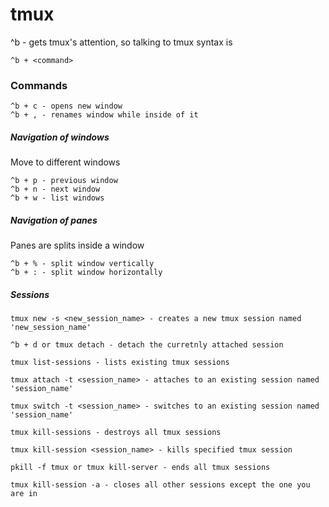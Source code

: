 # tmux

^b - gets tmux's attention, so talking to tmux syntax is 

```
^b + <command>
```

### Commands

    ^b + c - opens new window
    ^b + , - renames window while inside of it
    
##### Navigation of windows

Move to different windows

    ^b + p - previous window
    ^b + n - next window
    ^b + w - list windows
    
##### Navigation of panes

Panes are splits inside a window

    ^b + % - split window vertically
    ^b + : - split window horizontally
    
##### Sessions

    tmux new -s <new_session_name> - creates a new tmux session named 'new_session_name'
    
    ^b + d or tmux detach - detach the curretnly attached session
    
    tmux list-sessions - lists existing tmux sessions
    
    tmux attach -t <session_name> - attaches to an existing session named 'session_name'
    
    tmux switch -t <session_name> - switches to an existing session named 'session_name'
    
    tmux kill-sessions - destroys all tmux sessions
    
    tmux kill-session <session_name> - kills specified tmux session
    
    pkill -f tmux or tmux kill-server - ends all tmux sessions
    
    tmux kill-session -a - closes all other sessions except the one you are in


     